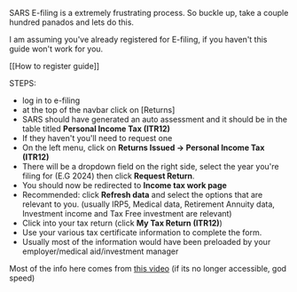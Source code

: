 
SARS E-filing is a extremely frustrating process. So buckle up, take a couple hundred panados and lets do this.

I am assuming you've already registered for E-filing, if you haven't this guide won't work for you.

[[How to register guide]]

STEPS:
- log in to e-filing
- at the top of the navbar click on [Returns]
- SARS should have generated an auto assessment and it should be in the table titled **Personal Income Tax (ITR12)**
- If they haven't you'll need to request one
- On the left menu, click on **Returns Issued -> Personal Income Tax (ITR12)**
- There will be a dropdown field on the right side, select the year you're filing for (E.G 2024) then click **Request Return**.
- You should now be redirected to **Income tax work page**
- Recommended: click **Refresh data** and select the options that are relevant to you. (usually IRP5, Medical data, Retirement Annuity data, Investment income and Tax Free investment are relevant)
- Click into your tax return (click **My Tax Return (ITR12)**)
- Use your various tax certificate information to complete the form.
- Usually most of the information would have been preloaded by your employer/medical aid/investment manager


Most of the info here comes from [this video](https://www.youtube.com/watch?v=htI3IBYquag) (if its no longer accessible, god speed)